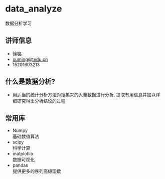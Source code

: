 # data_analyze
数据分析学习

## 讲师信息
- 徐铭
- xuming@tedu.cn
- 15201603213

## 什么是数据分析?
- 用适当的统计分析方法对搜集来的大量数据进行分析, 提取有用信息并加以详细研究得出分析结论的过程

## 常用库
- Numpy  
基础数值算法
- scipy  
科学计算
- matplotlib  
数据可视化
- pandas  
提供更多的序列高级函数

